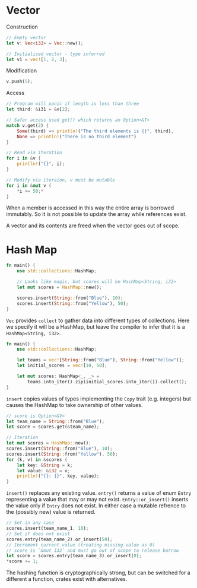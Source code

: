 # Vector

Construction

```rust
// Empty vector
let v: Vec<i32> = Vec::new();

// Initialised vector - type inferred
let v1 = vec![1, 2, 3];
```

Modification

```rust
v.push(5);
```

Access

```rust
// Program will panic if length is less than three
let third: &i31 = &v[2];

// Safer access used get() which returns an Option<&T>
match v.get(2) {
	Some(third) => println!("The third elements is {}", third),
	None => println!("There is no third element")
}

// Read via iteration
for i in &v {
	println!("{}", i);
}

// Modify via iteraion, v must be mutable
for i in &mut v {
	*i += 50;*
}
```

When a member is accessed in this way the entire array is borrowed immutably. So it is not possible to update the array while references exist.

A vector and its contents are freed when the vector goes out of scope.



# Hash Map

```rust
fn main() {
    use std::collections::HashMap;

	// Looks like magic, but scores will be HashMap<String, i32>
    let mut scores = HashMap::new();

    scores.insert(String::from("Blue"), 10);
    scores.insert(String::from("Yellow"), 50);
}
```

`Vec` provides `collect` to gather data into different types of collections. Here we specify it will be a HashMap, but leave the compiler to infer that it is a `HashMap<String, i32>`.

```rust
fn main() {
    use std::collections::HashMap;

    let teams = vec![String::from("Blue"), String::from("Yellow")];
    let initial_scores = vec![10, 50];

    let mut scores: HashMap<_, _> =
        teams.into_iter().zip(initial_scores.into_iter()).collect();
}
```

`insert` copies values of types implementing the `Copy` trait (e.g. integers) but causes the HashMap to take ownership of other values.

```rust
// score is Option<&V>
let team_name = String::from("Blue");
let score = scores.get(&team_name);

// Iteration
let mut scores = HashMap::new();
scores.insert(String::from("Blue"), 10);
scores.insert(String::from("Yellow"), 50);
for (k, v) in &scores {
	let key: &String = k;
	let value: &i32 = v;
	println!("{}: {}", key, value);
}
```

`insert()` replaces any existing value. `entry()` returns a value of enum `Entry` representing a value that may or may not exist. `Entry::or_insert()` inserts the value only if `Entry` does not exist. In either case a mutable refrence to the (possibly new) value is returned.

```rust
// Set in any case
scores.insert(team_name_1, 10);
// Set if does not exist
scores.entry(team_name_2).or_insert(50);
// Increment current value (treating missing value as 0)
// score is `&mut i32` and must go out of scope to release borrow
let score = scores.entry(team_name_3).or_insert(0);
*score += 1;
```

The hashing function is cryptographically strong, but can be switched for a different a function, crates exist with alternatives.